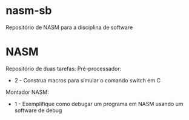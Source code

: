 # nasm-sb
Repositório de NASM para a disciplina de software 

# NASM
Repositório de duas tarefas:
Pré-processador:
- 2 - Construa macros para simular o comando switch em C
  
Montador NASM:
- 1 - Exemplifique como debugar um programa em NASM usando um software de debug

